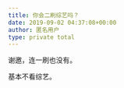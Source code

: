 ```yaml
---
title: 你会二刷综艺吗？
date: 2019-09-02 04:37:08+00:00
author: 匿名用户
type: private total
---
```

谢邀，连一刷也没有。

基本不看综艺。


